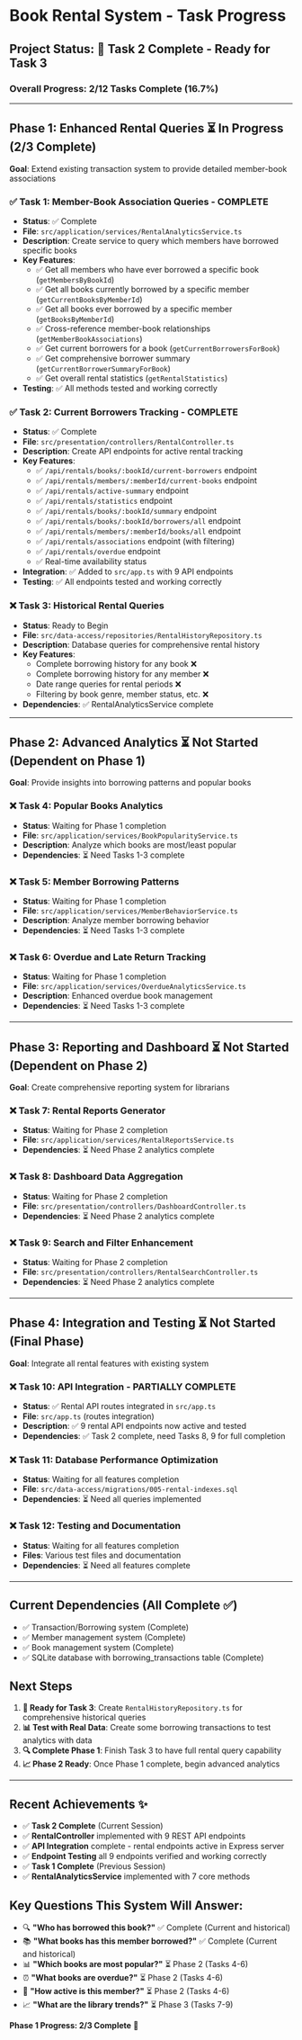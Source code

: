 # Book Rental System - Task Progress

## Project Status: 🚀 Task 2 Complete - Ready for Task 3

### Overall Progress: 2/12 Tasks Complete (16.7%)

---

## Phase 1: Enhanced Rental Queries ⏳ In Progress (2/3 Complete)
**Goal**: Extend existing transaction system to provide detailed member-book associations

### ✅ Task 1: Member-Book Association Queries - COMPLETE
- **Status**: ✅ Complete
- **File**: `src/application/services/RentalAnalyticsService.ts`
- **Description**: Create service to query which members have borrowed specific books
- **Key Features**:
  - ✅ Get all members who have ever borrowed a specific book (`getMembersByBookId`)
  - ✅ Get all books currently borrowed by a specific member (`getCurrentBooksByMemberId`)
  - ✅ Get all books ever borrowed by a specific member (`getBooksByMemberId`)
  - ✅ Cross-reference member-book relationships (`getMemberBookAssociations`)
  - ✅ Get current borrowers for a book (`getCurrentBorrowersForBook`)
  - ✅ Get comprehensive borrower summary (`getCurrentBorrowerSummaryForBook`)
  - ✅ Get overall rental statistics (`getRentalStatistics`)
- **Testing**: ✅ All methods tested and working correctly

### ✅ Task 2: Current Borrowers Tracking - COMPLETE
- **Status**: ✅ Complete
- **File**: `src/presentation/controllers/RentalController.ts`
- **Description**: Create API endpoints for active rental tracking
- **Key Features**:
  - ✅ `/api/rentals/books/:bookId/current-borrowers` endpoint
  - ✅ `/api/rentals/members/:memberId/current-books` endpoint
  - ✅ `/api/rentals/active-summary` endpoint
  - ✅ `/api/rentals/statistics` endpoint
  - ✅ `/api/rentals/books/:bookId/summary` endpoint
  - ✅ `/api/rentals/books/:bookId/borrowers/all` endpoint
  - ✅ `/api/rentals/members/:memberId/books/all` endpoint
  - ✅ `/api/rentals/associations` endpoint (with filtering)
  - ✅ `/api/rentals/overdue` endpoint
  - ✅ Real-time availability status
- **Integration**: ✅ Added to `src/app.ts` with 9 API endpoints
- **Testing**: ✅ All endpoints tested and working correctly

### ❌ Task 3: Historical Rental Queries
- **Status**: Ready to Begin
- **File**: `src/data-access/repositories/RentalHistoryRepository.ts`
- **Description**: Database queries for comprehensive rental history
- **Key Features**:
  - Complete borrowing history for any book ❌
  - Complete borrowing history for any member ❌
  - Date range queries for rental periods ❌
  - Filtering by book genre, member status, etc. ❌
- **Dependencies**: ✅ RentalAnalyticsService complete

---

## Phase 2: Advanced Analytics ⏳ Not Started (Dependent on Phase 1)
**Goal**: Provide insights into borrowing patterns and popular books

### ❌ Task 4: Popular Books Analytics
- **Status**: Waiting for Phase 1 completion
- **File**: `src/application/services/BookPopularityService.ts`
- **Description**: Analyze which books are most/least popular
- **Dependencies**: ⏳ Need Tasks 1-3 complete

### ❌ Task 5: Member Borrowing Patterns
- **Status**: Waiting for Phase 1 completion
- **File**: `src/application/services/MemberBehaviorService.ts`
- **Description**: Analyze member borrowing behavior
- **Dependencies**: ⏳ Need Tasks 1-3 complete

### ❌ Task 6: Overdue and Late Return Tracking
- **Status**: Waiting for Phase 1 completion
- **File**: `src/application/services/OverdueAnalyticsService.ts`
- **Description**: Enhanced overdue book management
- **Dependencies**: ⏳ Need Tasks 1-3 complete

---

## Phase 3: Reporting and Dashboard ⏳ Not Started (Dependent on Phase 2)
**Goal**: Create comprehensive reporting system for librarians

### ❌ Task 7: Rental Reports Generator
- **Status**: Waiting for Phase 2 completion
- **File**: `src/application/services/RentalReportsService.ts`
- **Dependencies**: ⏳ Need Phase 2 analytics complete

### ❌ Task 8: Dashboard Data Aggregation
- **Status**: Waiting for Phase 2 completion
- **File**: `src/presentation/controllers/DashboardController.ts`
- **Dependencies**: ⏳ Need Phase 2 analytics complete

### ❌ Task 9: Search and Filter Enhancement
- **Status**: Waiting for Phase 2 completion
- **File**: `src/presentation/controllers/RentalSearchController.ts`
- **Dependencies**: ⏳ Need Phase 2 analytics complete

---

## Phase 4: Integration and Testing ⏳ Not Started (Final Phase)
**Goal**: Integrate all rental features with existing system

### ❌ Task 10: API Integration - PARTIALLY COMPLETE
- **Status**: ✅ Rental API routes integrated in `src/app.ts`
- **File**: `src/app.ts` (routes integration)
- **Description**: ✅ 9 rental API endpoints now active and tested
- **Dependencies**: ✅ Task 2 complete, need Tasks 8, 9 for full completion

### ❌ Task 11: Database Performance Optimization
- **Status**: Waiting for all features completion
- **File**: `src/data-access/migrations/005-rental-indexes.sql`
- **Dependencies**: ⏳ Need all queries implemented

### ❌ Task 12: Testing and Documentation
- **Status**: Waiting for all features completion
- **Files**: Various test files and documentation
- **Dependencies**: ⏳ Need all features complete

---

## Current Dependencies (All Complete ✅)
- ✅ Transaction/Borrowing system (Complete)
- ✅ Member management system (Complete)  
- ✅ Book management system (Complete)
- ✅ SQLite database with borrowing_transactions table (Complete)

## Next Steps
1. **🚀 Ready for Task 3**: Create `RentalHistoryRepository.ts` for comprehensive historical queries
2. **📊 Test with Real Data**: Create some borrowing transactions to test analytics with data
3. **🔍 Complete Phase 1**: Finish Task 3 to have full rental query capability
4. **📈 Phase 2 Ready**: Once Phase 1 complete, begin advanced analytics

---

## Recent Achievements ✨
- ✅ **Task 2 Complete** (Current Session)
- ✅ **RentalController** implemented with 9 REST API endpoints
- ✅ **API Integration** complete - rental endpoints active in Express server
- ✅ **Endpoint Testing** all 9 endpoints verified and working correctly
- ✅ **Task 1 Complete** (Previous Session)
- ✅ **RentalAnalyticsService** implemented with 7 core methods

## Key Questions This System Will Answer:
- 🔍 **"Who has borrowed this book?"** ✅ Complete (Current and historical)
- 📚 **"What books has this member borrowed?"** ✅ Complete (Current and historical)  
- 📊 **"Which books are most popular?"** ⏳ Phase 2 (Tasks 4-6)
- ⏰ **"What books are overdue?"** ⏳ Phase 2 (Tasks 4-6)
- 🎯 **"How active is this member?"** ⏳ Phase 2 (Tasks 4-6)
- 📈 **"What are the library trends?"** ⏳ Phase 3 (Tasks 7-9)

**Phase 1 Progress: 2/3 Complete** 🚀